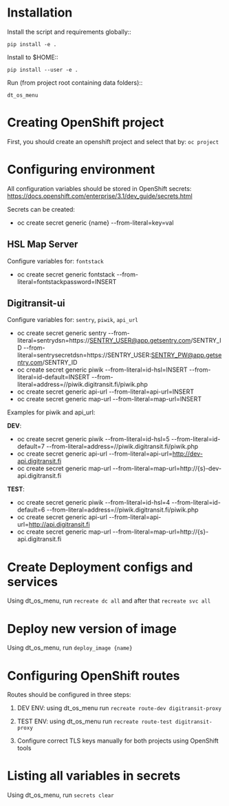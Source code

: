 # Installation

Install the script and requirements globally::

    pip install -e .

Install to $HOME::

    pip install --user -e .

Run (from project root containing data folders)::

    dt_os_menu

# Creating OpenShift project

First, you should create an openshift project and select that by: `oc project`

# Configuring environment

All configuration variables should be stored in OpenShift secrets:
https://docs.openshift.com/enterprise/3.1/dev_guide/secrets.html

Secrets can be created:

 - oc create secret generic {name} --from-literal=key=val

## HSL Map Server

Configure variables for: `fontstack`

- oc create secret generic fontstack --from-literal=fontstackpassword=INSERT

## Digitransit-ui

Configure variables for: `sentry`, `piwik`, `api_url`

- oc create secret generic sentry --from-literal=sentrydsn=https://SENTRY_USER@app.getsentry.com/SENTRY_ID --from-literal=sentrysecretdsn=https://SENTRY_USER:SENTRY_PW@app.getsentry.com/SENTRY_ID
- oc create secret generic piwik --from-literal=id-hsl=INSERT --from-literal=id-default=INSERT --from-literal=address=//piwik.digitransit.fi/piwik.php
- oc create secret generic api-url --from-literal=api-url=INSERT
- oc create secret generic map-url --from-literal=map-url=INSERT

Examples for piwik and api_url:

**DEV**:

- oc create secret generic piwik --from-literal=id-hsl=5 --from-literal=id-default=7 --from-literal=address=//piwik.digitransit.fi/piwik.php
- oc create secret generic api-url --from-literal=api-url=http://dev-api.digitransit.fi
- oc create secret generic map-url --from-literal=map-url=http://{s}-dev-api.digitransit.fi

**TEST**:

- oc create secret generic piwik --from-literal=id-hsl=4 --from-literal=id-default=6 --from-literal=address=//piwik.digitransit.fi/piwik.php
- oc create secret generic api-url --from-literal=api-url=http://api.digitransit.fi
- oc create secret generic map-url --from-literal=map-url=http://{s}-api.digitransit.fi

# Create Deployment configs and services

Using dt_os_menu, run `recreate dc all` and after that `recreate svc all`

# Deploy new version of image

Using dt_os_menu, run `deploy_image {name}`

# Configuring OpenShift routes

Routes should be configured in three steps:

1. DEV ENV: using dt_os_menu run `recreate route-dev digitransit-proxy`

2. TEST ENV: using dt_os_menu run `recreate route-test digitransit-proxy`

3. Configure correct TLS keys manually for both projects using OpenShift tools

# Listing all variables in secrets

Using dt_os_menu, run `secrets clear`
